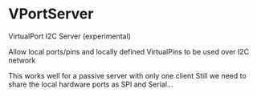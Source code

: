 VPortServer
===========

VirtualPort I2C Server (experimental)

Allow local ports/pins and locally defined VirtualPins to be used over I2C network

This works well for a passive server with only one client
Still we need to share the local hardware ports as SPI and Serial...
